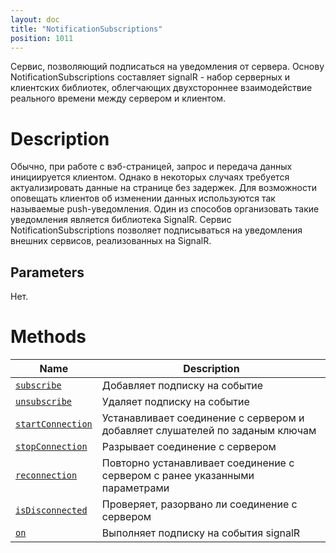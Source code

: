 ```yaml
---
layout: doc
title: "NotificationSubscriptions"
position: 1011
---
```


Сервис, позволяющий подписаться на уведомления от сервера. Основу NotificationSubscriptions составляет signalR - набор серверных и клиентских библиотек, облегчающих двухстороннее взаимодействие реального времени между сервером и клиентом.

# Description

Обычно, при работе с вэб-страницей, запрос и передача данных инициируется клиентом. Однако в некоторых случаях требуется актуализировать данные на странице без задержек. Для возможности оповещать клиентов об изменении данных используются так называемые push-уведомления. Один из способов организовать такие уведомления является библиотека SignalR. Сервис NotificationSubscriptions позволяет подписываться на уведомления внешних сервисов, реализованных на SignalR.

## Parameters

Нет.

# Methods

|Name|Description|
|----|---------|
|[`subscribe`](NotificationSubscriptions.subscribe/)|Добавляет подписку на событие|
|[`unsubscribe`](NotificationSubscriptions.unsubscribe/)|Удаляет подписку на событие|
|[`startConnection`](NotificationSubscriptions.startConnection/)|Устанавливает соединение с сервером и добавляет слушателей по заданым ключам|
|[`stopConnection`](NotificationSubscriptions.stopConnection/)|Разрывает соединение с сервером|
|[`reconnection`](NotificationSubscriptions.reconnection/)|Повторно устанавливает соединение с сервером с ранее указанными параметрами|
|[`isDisconnected`](NotificationSubscriptions.isDisconnected/)|Проверяет, разорвано ли соединение с сервером|
|[`on`](NotificationSubscriptions.on/)|Выполняет подписку на события signalR|
